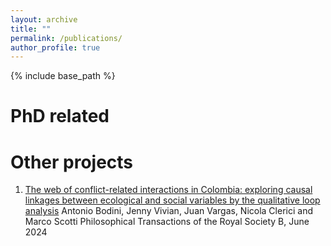 ```yaml
---
layout: archive
title: ""
permalink: /publications/
author_profile: true
---
```



{% include base_path %}

PhD related
=========

Other projects
========
1. [The web of conflict-related interactions in Colombia: exploring causal linkages between ecological and social variables by the qualitative loop analysis](https://royalsocietypublishing.org/doi/full/10.1098/rstb.2023.0165)
Antonio Bodini, Jenny Vivian, Juan Vargas, Nicola Clerici and Marco Scotti
Philosophical Transactions of the Royal Society B, June 2024




